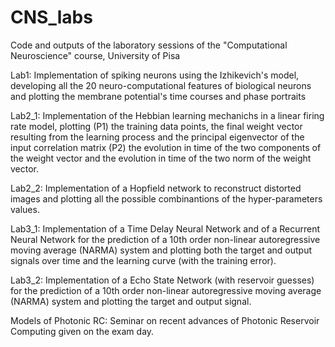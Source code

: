 # CNS_labs
Code and outputs of the laboratory sessions of the "Computational Neuroscience" course, University of Pisa

Lab1:
Implementation of spiking neurons using the Izhikevich's model, developing all the 20 neuro-computational features of biological neurons and plotting the membrane potential's time courses and phase portraits

Lab2_1:
Implementation of the Hebbian learning mechanichs in a linear firing rate model, plotting
  (P1) the training data points, the final weight vector resulting from the learning process and the principal eigenvector of the input correlation matrix
  (P2) the evolution in time of the two components of the weight vector and the evolution in time of the two norm of the weight vector.
  
Lab2_2:
Implementation of a Hopfield network to reconstruct distorted images and plotting all the possible combinantions of the hyper-parameters values.

Lab3_1:
Implementation of a Time Delay Neural Network and of a Recurrent Neural Network for the prediction of a 10th order non-linear autoregressive moving average (NARMA) system and plotting both the target and output signals over time and the learning curve (with the training error).

Lab3_2:
Implementation of a Echo State Network (with reservoir guesses) for the prediction of a 10th order non-linear autoregressive moving average (NARMA) system and plotting the target and output signal.

Models of Photonic RC:
Seminar on recent advances of Photonic Reservoir Computing given on the exam day.
